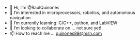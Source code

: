 - 👋 Hi, I’m @RaulQuinones
- 👀 I’m interested in microprocessors, robotics, and autonomous navigation
- 🌱 I’m currently learning: C/C++, python, and LabVIEW
- 💞️ I’m looking to collaborate on ... not sure yet!
- 📫 How to reach me ... quinones89@msn.com

<!---
RaulQuinones/RaulQuinones is a ✨ special ✨ repository because its `README.md` (this file) appears on your GitHub profile.
You can click the Preview link to take a look at your changes.
--->
